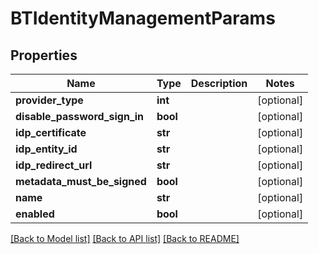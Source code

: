 # BTIdentityManagementParams

## Properties
Name | Type | Description | Notes
------------ | ------------- | ------------- | -------------
**provider_type** | **int** |  | [optional] 
**disable_password_sign_in** | **bool** |  | [optional] 
**idp_certificate** | **str** |  | [optional] 
**idp_entity_id** | **str** |  | [optional] 
**idp_redirect_url** | **str** |  | [optional] 
**metadata_must_be_signed** | **bool** |  | [optional] 
**name** | **str** |  | [optional] 
**enabled** | **bool** |  | [optional] 

[[Back to Model list]](../README.md#documentation-for-models) [[Back to API list]](../README.md#documentation-for-api-endpoints) [[Back to README]](../README.md)



